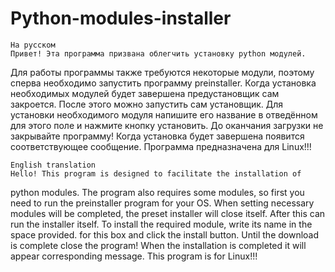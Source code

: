# Python-modules-installer

    На русском
    Привет! Эта программа призвана облегчить установку python модулей.
Для работы программы также требуются некоторые модули, поэтому сперва
необходимо запустить программу preinstaller. Когда установка
необходимых модулей будет завершена предустановщик сам закроется. После
этого можно запустить сам установщик.
    Для установки необходимого модуля напишите его название в отведённом
для этого поле и нажмите кнопку установить. До оканчания загрузки не
закрывайте программу! Когда установка будет завершена появится 
соответствующее сообщение.
    Программа предназначена для Linux!!!

    English translation
    Hello! This program is designed to facilitate the installation of
python modules. The program also requires some modules, so first you
need to run the preinstaller program for your OS. When setting necessary
modules will be completed, the preset installer will close itself. After
this can run the installer itself.
    To install the required module, write its name in the space provided.
for this box and click the install button. Until the download is complete
close the program! When the installation is completed it will appear
corresponding message.
    This program is for Linux!!!
